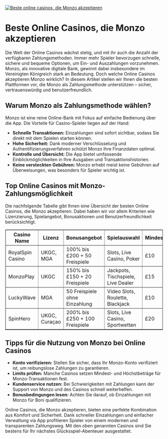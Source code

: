 [![Beste online casinos, die Monzo akzeptieren](https://123-caf.pages.dev/gitsignup.png)](https://vrmoo.ru/Bt82HjjY)

<h1>Beste Online Casinos, die Monzo akzeptieren</h1> <p>Die Welt der Online Casinos wächst stetig, und mit ihr auch die Anzahl der verfügbaren Zahlungsmethoden. Immer mehr Spieler bevorzugen schnelle, sichere und bequeme Optionen, um Ein- und Auszahlungen vorzunehmen. Monzo, als innovative digitale Bank, gewinnt dabei insbesondere im Vereinigten Königreich stark an Bedeutung. Doch welche Online Casinos akzeptieren Monzo wirklich? In diesem Artikel stellen wir Ihnen die besten Plattformen vor, die Monzo als Zahlungsmethode unterstützen – sicher, vertrauenswürdig und benutzerfreundlich.</p>  <h2>Warum Monzo als Zahlungsmethode wählen?</h2> <p>Monzo ist eine reine Online-Bank mit Fokus auf einfache Bedienung über die App. Die Vorteile für Casino-Spieler liegen auf der Hand:</p> <ul>   <li><strong>Schnelle Transaktionen:</strong> Einzahlungen sind sofort sichtbar, sodass Sie direkt mit dem Spielen starten können.</li>   <li><strong>Hohe Sicherheit:</strong> Dank moderner Verschlüsselung und Authentifizierungsverfahren schützt Monzo Ihre Finanzdaten optimal.</li>   <li><strong>Kontrolle und Übersicht:</strong> Die App bietet umfassende Einblickmöglichkeiten in Ihre Ausgaben und Transaktionshistorien.</li>   <li><strong>Keine versteckten Gebühren:</strong> Monzo erhebt meist keine Gebühren auf Überweisungen, was besonders für Spieler wichtig ist.</li> </ul>  <h2>Top Online Casinos mit Monzo-Zahlungsmöglichkeit</h2> <p>Die nachfolgende Tabelle gibt Ihnen eine Übersicht der besten Online Casinos, die Monzo akzeptieren. Dabei haben wir vor allem Kriterien wie Lizenzierung, Spielangebot, Bonusaktionen und Benutzerfreundlichkeit berücksichtigt.</p>  <table border="1" cellpadding="8" cellspacing="0" style="border-collapse: collapse; width: 100%;">   <thead>     <tr>       <th>Casino Name</th>       <th>Lizenz</th>       <th>Bonusangebot</th>       <th>Spielauswahl</th>       <th>Mindestzahlung</th>     </tr>   </thead>   <tbody>     <tr>       <td>RoyalSpin Casino</td>       <td>UKGC, MGA</td>       <td>100% bis £200 + 50 Freispiele</td>       <td>Slots, Live Casino, Poker</td>       <td>£10</td>     </tr>     <tr>       <td>MonzoPlay</td>       <td>UKGC</td>       <td>150% bis £150 + 20 Freispiele</td>       <td>Jackpots, Tischspiele, Live Dealer</td>       <td>£15</td>     </tr>     <tr>       <td>LuckyWave</td>       <td>MGA</td>       <td>50 Freispiele ohne Einzahlung</td>       <td>Video Slots, Roulette, Blackjack</td>       <td>£10</td>     </tr>     <tr>       <td>SpinHero</td>       <td>UKGC, Curaçao</td>       <td>200% bis £250 + 100 Freispiele</td>       <td>Slots, Live Casino, Sportwetten</td>       <td>£20</td>     </tr>   </tbody> </table>  <h2>Tipps für die Nutzung von Monzo bei Online Casinos</h2> <ul>   <li><strong>Konto verifizieren:</strong> Stellen Sie sicher, dass Ihr Monzo-Konto verifiziert ist, um reibungslose Zahlungen zu garantieren.</li>   <li><strong>Limits prüfen:</strong> Manche Casinos setzen Mindest- und Höchstbeträge für Monzo-Transaktionen fest.</li>   <li><strong>Kundenservice nutzen:</strong> Bei Schwierigkeiten mit Zahlungen kann der Support von Monzo und des Casinos schnell weiterhelfen.</li>   <li><strong>Bonusbedingungen lesen:</strong> Achten Sie darauf, ob Einzahlungen mit Monzo für Boni qualifizieren.</li> </ul>  <p>Online Casinos, die Monzo akzeptieren, bieten eine perfekte Kombination aus Komfort und Sicherheit. Dank schneller Einzahlungen und einfacher Verwaltung via App profitieren Spieler von einem modernen und transparenten Zahlungsweg. Mit den oben genannten Casinos sind Sie bestens für Ihr nächstes Glücksspiel-Abenteuer ausgestattet.</p>